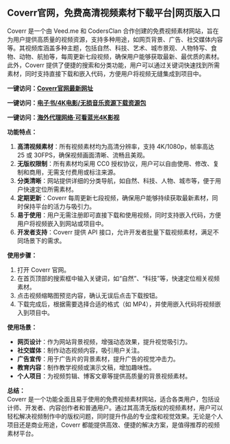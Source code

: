 <h2>Coverr官网，免费高清视频素材下载平台|网页版入口</h2>
<p>Coverr 是一个由 Veed.me 和 CodersClan 合作创建的免费视频素材网站，旨在为用户提供高质量的视频资源，支持多种用途，如网页背景、广告、社交媒体内容等。其视频库涵盖多种主题，包括自然、科技、艺术、城市景观、人物特写、食物、动物、航拍等，每周更新七段视频，确保用户能够获取最新、最优质的素材。此外，Coverr 提供了便捷的搜索和分类功能，用户可以通过关键词快速找到所需素材，同时支持直接下载和嵌入代码，方便用户将视频无缝集成到项目中。</p>
<p><strong>一键访问：</strong><a href="https://www.imi123.cn/sites/5299.html" target="_blank"><strong>Coverr官网最新网址</strong></a></p>
<p><strong>一键访问：</strong><a href="https://wangpanziyuan.pages.dev/" target="_blank"><strong>电子书/4K电影/无损音乐资源下载资源包</strong></a></p>
<p><strong>一键访问：</strong><a href="http://ip.harmonylink.net/share/e82025" target="_blank"><strong>海外代理网络·可看蓝光4K影视</strong></a></p>
<p><strong>功能特点：</strong></p>
<ol>
  <li><strong>高清视频素材</strong>：所有视频素材均为高清分辨率，支持 4K/1080p，帧率高达 25 或 30FPS，确保视频画面清晰、流畅且美观。</li>
  <li><strong>无版权限制</strong>：所有素材均采用 CC0 授权协议，用户可以自由使用、修改、复制和商用，无需支付费用或标注来源。</li>
  <li><strong>分类清晰</strong>：网站提供详细的分类导航，如自然、科技、人物、城市等，便于用户快速定位所需素材。</li>
  <li><strong>定期更新</strong>：Coverr 每周更新七段视频，确保用户能够持续获取最新素材，同时保持平台的活力与吸引力。</li>
  <li><strong>易于使用</strong>：用户无需注册即可直接下载和使用视频，同时支持嵌入代码，方便用户将视频嵌入到网站或项目中。</li>
  <li><strong>开发者支持</strong>：Coverr 提供 API 接口，允许开发者批量下载视频素材，满足不同场景下的需求。</li>
</ol>
<p><strong>使用步骤：</strong></p>
<ol>
  <li>打开 Coverr 官网。</li>
  <li>在首页顶部的搜索框中输入关键词，如“自然”、“科技”等，快速定位相关视频素材。</li>
  <li>点击视频缩略图预览内容，确认无误后点击下载按钮。</li>
  <li>下载完成后，根据需要选择合适的格式（如 MP4），并使用嵌入代码将视频嵌入到项目中。</li>
</ol>
<p><strong>使用场景：</strong></p>
<ul>
  <li><strong>网页设计</strong>：作为网站背景视频，增强动态效果，提升视觉吸引力。</li>
  <li><strong>社交媒体</strong>：制作动态视频内容，吸引用户关注。</li>
  <li><strong>广告宣传</strong>：用于广告片的背景素材，提升广告的视觉冲击力。</li>
  <li><strong>教育内容</strong>：制作教学视频或演示文稿，增加趣味性。</li>
  <li><strong>个人项目</strong>：为视频剪辑、博客文章等提供高质量的背景视频素材。</li>
</ul>
<p><strong>总结：</strong><br>Coverr 是一个功能全面且易于使用的免费视频素材网站，适合各类用户，包括设计师、开发者、内容创作者和普通用户。通过其高清无版权的视频素材，用户可以轻松解决视频制作中的版权问题，同时提升作品的专业度和视觉效果。无论是个人项目还是商业用途，Coverr 都能提供高效、便捷的解决方案，是值得推荐的视频素材平台。</p>
